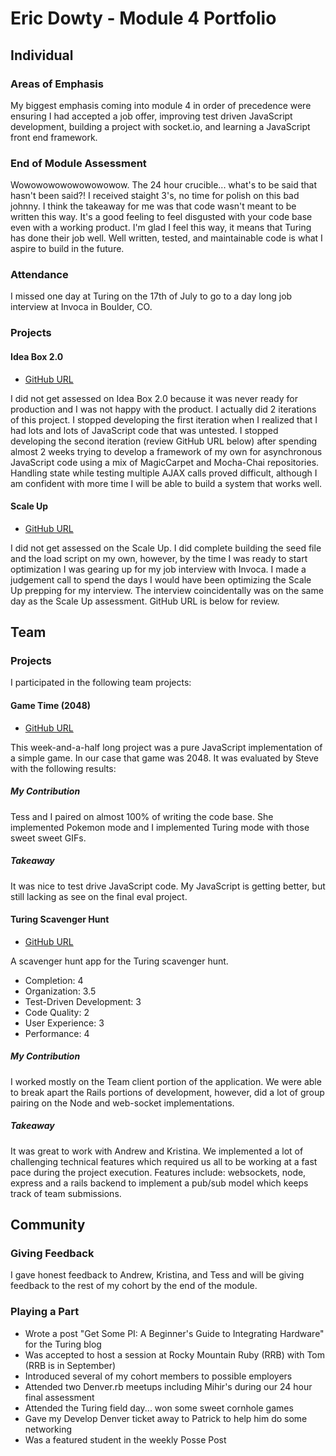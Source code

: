 # Eric Dowty - Module 4 Portfolio

## Individual

### Areas of Emphasis

My biggest emphasis coming into module 4 in order of precedence were ensuring I had accepted a job offer, improving test driven JavaScript development, building a project with socket.io, and learning a JavaScript front end framework. 

### End of Module Assessment

Wowowowowowowowowow. The 24 hour crucible... what's to be said that hasn't been said?! I received staight 3's, no time for polish on this bad johnny. I think the takeaway for me was that code wasn't meant to be written this way. It's a good feeling to feel disgusted with your code base even with a working product. I'm glad I feel this way, it means that Turing has done their job well. Well written, tested, and maintainable code is what I aspire to build in the future.

### Attendance

I missed one day at Turing on the 17th of July to go to a day long job interview at Invoca in Boulder, CO.

### Projects

#### Idea Box 2.0

* [GitHub URL](https://github.com/eric-dowty/ideabox-JavaScript)

I did not get assessed on Idea Box 2.0 because it was never ready for production and I was not happy with the product. I actually did 2 iterations of this project. I stopped developing the first iteration when I realized that I had lots and lots of JavaScript code that was untested. I stopped developing the second iteration (review GitHub URL below) after spending almost 2 weeks trying to develop a framework of my own for asynchronous JavaScript code using a mix of MagicCarpet and Mocha-Chai repositories. Handling state while testing multiple AJAX calls proved difficult, although I am confident with more time I will be able to build a system that works well.

#### Scale Up

* [GitHub URL](https://github.com/eric-dowty/HubStub)

I did not get assessed on the Scale Up. I did complete building the seed file and the load script on my own, however, by the time I was ready to start optimization I was gearing up for my job interview with Invoca. I made a judgement call to spend the days I would have been optimizing the Scale Up prepping for my interview. The interview coincidentally was on the same day as the Scale Up assessment. GitHub URL is below for review. 

## Team

### Projects

  I participated in the following team projects:

#### Game Time (2048)

* [GitHub URL](https://github.com/eric-dowty/JavaScript-2048)

This week-and-a-half long project was a pure JavaScript implementation of a simple game. In our case that game was 2048. It was evaluated by Steve with the following results:

<!--   * Functional Expectations 3-
  * Test-Driven Development 2
  * Breaking Logic into Components 3
  * Fundamental JavaScript & Style 3 --> 

##### My Contribution

Tess and I paired on almost 100% of writing the code base. She implemented Pokemon mode and I implemented Turing mode with those sweet sweet GIFs.

##### Takeaway

It was nice to test drive JavaScript code. My JavaScript is getting better, but still lacking as see on the final eval project.

#### Turing Scavenger Hunt

* [GitHub URL](https://github.com/eric-dowty/scavenger-hunt)

A scavenger hunt app for the Turing scavenger hunt.

  * Completion: 4
  * Organization: 3.5
  * Test-Driven Development: 3
  * Code Quality: 2
  * User Experience: 3
  * Performance: 4

##### My Contribution

I worked mostly on the Team client portion of the application. We were able to break apart the Rails portions of development, however, did a lot of group pairing on the Node and web-socket implementations.

##### Takeaway

It was great to work with Andrew and Kristina. We implemented a lot of challenging technical features which required us all to be working at a fast pace during the project execution. Features include: websockets, node, express and a rails backend to implement a pub/sub model which keeps track of team submissions.

## Community

### Giving Feedback

I gave honest feedback to Andrew, Kristina, and Tess and will be giving feedback to the rest of my cohort by the end of the module.

### Playing a Part

 * Wrote a post "Get Some PI: A Beginner's Guide to Integrating Hardware" for the Turing blog
 * Was accepted to host a session at Rocky Mountain Ruby (RRB) with Tom (RRB is in September)
 * Introduced several of my cohort members to possible employers 
 * Attended two Denver.rb meetups including Mihir's during our 24 hour final assessment
 * Attended the Turing field day... won some sweet cornhole games
 * Gave my Develop Denver ticket away to Patrick to help him do some networking
 * Was a featured student in the weekly Posse Post 
